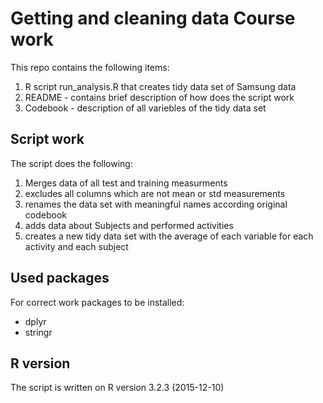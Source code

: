 # Getting and cleaning data Course work

This repo contains the following items:

1. R script run_analysis.R that creates tidy data set of Samsung data
2. README - contains brief description of how does the script work
3. Codebook - description of all variebles of the tidy data set

## Script work
The script does the following:

1. Merges data of all test and training measurments
2. excludes all columns which are not mean or std measurements
3. renames the data set with meaningful names according original codebook
4. adds data about Subjects and performed activities
5. creates a new tidy data set with the average of each variable for each activity and each subject 

## Used packages
For correct work packages to be installed:
* dplyr
* stringr

## R version
The script is written on R version 3.2.3 (2015-12-10)
